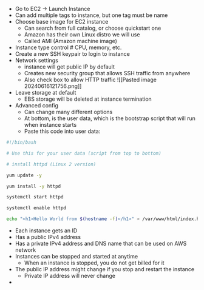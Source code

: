 - Go to EC2 -> Launch Instance
- Can add multiple tags to instance, but one tag must be name
- Choose base image for EC2 instance
	- Can search from full catalog, or choose quickstart one
	- Amazon has their own Linux distro we will use
	- Called AMI (Amazon machine image)
- Instance type control # CPU, memory, etc.
- Create a new SSH keypair to login to instance
- Network settings
	- instance will get public IP by default
	- Creates new security group that allows SSH traffic from anywhere
	- Also check box to allow HTTP traffic
	  ![[Pasted image 20240616121756.png]]
- Leave storage at default
	- EBS storage will be deleted at instance termination
- Advanced config
	- Can change many different options
	- At bottom, is the user data, which is the bootstrap script that will run when instance starts
	- Paste this code into user data:
```bash
#!/bin/bash

# Use this for your user data (script from top to bottom)

# install httpd (Linux 2 version)

yum update -y

yum install -y httpd

systemctl start httpd

systemctl enable httpd

echo "<h1>Hello World from $(hostname -f)</h1>" > /var/www/html/index.html
```
- Each instance gets an ID
- Has a public IPv4 address
- Has a private IPv4 address and DNS name that can be used on AWS network
- Instances can be stopped and started at anytime
	- When an instance is stopped, you do not get billed for it
- The public IP address might change if you stop and restart the instance
	- Private IP address will never change
- 